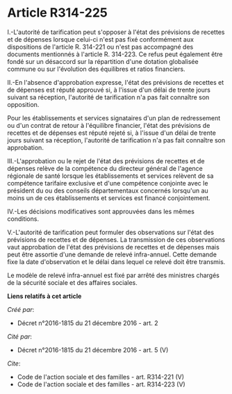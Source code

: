 # Article R314-225

I.-L'autorité de tarification peut s'opposer à l'état des prévisions de recettes et de dépenses lorsque celui-ci n'est pas
fixé conformément aux dispositions de l'article R. 314-221 ou n'est pas accompagné des documents mentionnés à l'article R.
314-223. Ce refus peut également être fondé sur un désaccord sur la répartition d'une dotation globalisée commune ou sur
l'évolution des équilibres et ratios financiers. 

II.-En l'absence d'approbation expresse, l'état des prévisions de recettes et de dépenses est réputé approuvé si, à l'issue
d'un délai de trente jours suivant sa réception, l'autorité de tarification n'a pas fait connaître son opposition. 

Pour les établissements et services signataires d'un plan de redressement ou d'un contrat de retour à l'équilibre financier,
l'état des prévisions de recettes et de dépenses est réputé rejeté si, à l'issue d'un délai de trente jours suivant sa
réception, l'autorité de tarification n'a pas fait connaître son approbation. 

III.-L'approbation ou le rejet de l'état des prévisions de recettes et de dépenses relève de la compétence du directeur
général de l'agence régionale de santé lorsque les établissements et services relèvent de sa compétence tarifaire exclusive
et d'une compétence conjointe avec le président du ou des conseils départementaux concernés lorsqu'un au moins un de ces
établissements et services est financé conjointement. 

IV.-Les décisions modificatives sont approuvées dans les mêmes conditions. 

V.-L'autorité de tarification peut formuler des observations sur l'état des prévisions de recettes et de dépenses. La
transmission de ces observations vaut approbation de l'état des prévisions de recettes et de dépenses mais peut être assortie
d'une demande de relevé infra-annuel. Cette demande fixe la date d'observation et le délai dans lequel ce relevé doit être
transmis. 

Le modèle de relevé infra-annuel est fixé par arrêté des ministres chargés de la sécurité sociale et des affaires sociales.

**Liens relatifs à cet article**

_Créé par_:

  - Décret n°2016-1815 du 21 décembre 2016 - art. 2

_Cité par_:

  - Décret n°2016-1815 du 21 décembre 2016 - art. 5 (V)

_Cite_:

  - Code de l'action sociale et des familles - art. R314-221 (V)
  - Code de l'action sociale et des familles - art. R314-223 (V)
